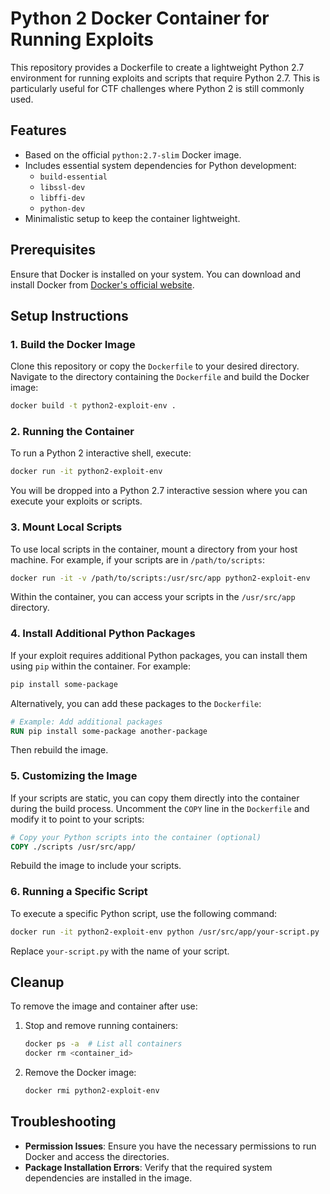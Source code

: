 # Python 2 Docker Container for Running Exploits

This repository provides a Dockerfile to create a lightweight Python 2.7 environment for running exploits and scripts that require Python 2.7. This is particularly useful for CTF challenges where Python 2 is still commonly used.

## Features

- Based on the official `python:2.7-slim` Docker image.
- Includes essential system dependencies for Python development:
  - `build-essential`
  - `libssl-dev`
  - `libffi-dev`
  - `python-dev`
- Minimalistic setup to keep the container lightweight.

## Prerequisites

Ensure that Docker is installed on your system. You can download and install Docker from [Docker's official website](https://www.docker.com/).

## Setup Instructions

### 1. Build the Docker Image

Clone this repository or copy the `Dockerfile` to your desired directory. Navigate to the directory containing the `Dockerfile` and build the Docker image:

```bash
docker build -t python2-exploit-env .
```

### 2. Running the Container

To run a Python 2 interactive shell, execute:

```bash
docker run -it python2-exploit-env
```

You will be dropped into a Python 2.7 interactive session where you can execute your exploits or scripts.

### 3. Mount Local Scripts

To use local scripts in the container, mount a directory from your host machine. For example, if your scripts are in `/path/to/scripts`:

```bash
docker run -it -v /path/to/scripts:/usr/src/app python2-exploit-env
```

Within the container, you can access your scripts in the `/usr/src/app` directory.

### 4. Install Additional Python Packages

If your exploit requires additional Python packages, you can install them using `pip` within the container. For example:

```bash
pip install some-package
```

Alternatively, you can add these packages to the `Dockerfile`:

```dockerfile
# Example: Add additional packages
RUN pip install some-package another-package
```

Then rebuild the image.

### 5. Customizing the Image

If your scripts are static, you can copy them directly into the container during the build process. Uncomment the `COPY` line in the `Dockerfile` and modify it to point to your scripts:

```dockerfile
# Copy your Python scripts into the container (optional)
COPY ./scripts /usr/src/app/
```

Rebuild the image to include your scripts.

### 6. Running a Specific Script

To execute a specific Python script, use the following command:

```bash
docker run -it python2-exploit-env python /usr/src/app/your-script.py
```

Replace `your-script.py` with the name of your script.

## Cleanup

To remove the image and container after use:

1. Stop and remove running containers:

   ```bash
   docker ps -a  # List all containers
   docker rm <container_id>
   ```

2. Remove the Docker image:
   ```bash
   docker rmi python2-exploit-env
   ```

## Troubleshooting

- **Permission Issues**: Ensure you have the necessary permissions to run Docker and access the directories.
- **Package Installation Errors**: Verify that the required system dependencies are installed in the image.
